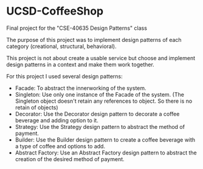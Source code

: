 # UCSD-CoffeeShop
Final project for the "CSE-40635 Design Patterns" class

The purpose of this project was to implement design patterns of each category (creational, structural, behavioral).

This project is not about create a usable service but choose and implement design patterns in a context and make them work together.

For this project I used several design patterns:
- Facade: To abstract the innerworking of the system.
- Singleton: Use only one instance of the Facade of the system. (The Singleton object doesn't retain any references to object. So there is no retain of objects)
- Decorator: Use the Decorator design pattern to decorate a coffee beverage and adding option to it.
- Strategy: Use the Strategy design pattern to abstract the method of payment.
- Builder: Use the Builder design pattern to create a coffee beverage with a type of coffee and options to add.
- Abstract Factory: Use an Abstract Factory design pattern to abstract the creation of the desired method of payment.
